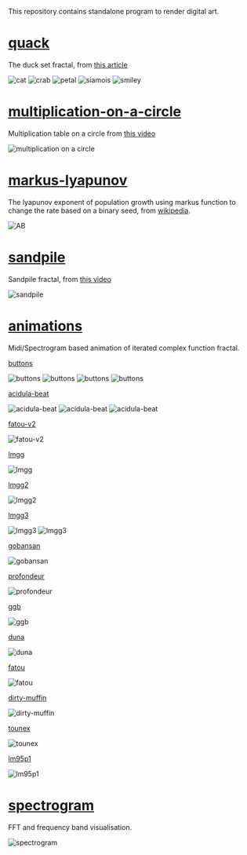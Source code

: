 This repository contains standalone program to render digital art.

# [quack](quack.py)

The duck set fractal, from
[this article](http://www.algorithmic-worlds.net/blog/blog.php?Post=20110227)

![cat](quack/cat.png)
![crab](quack/crab.png)
![petal](quack/petal.png)
![siamois](quack/siamois.png)
![smiley](quack/smiley.png)


# [multiplication-on-a-circle](multiplication-on-a-circle.py)

Multiplication table on a circle from
[this video](https://www.youtube.com/watch?v=-X49VQgi86E)

![multiplication on a circle](multiplication_on_a_circle.png)


# [markus-lyapunov](markus-lyapunov.py)

The lyapunov exponent of population growth using markus function to
change the rate based on a binary seed, from
[wikipedia](https://en.wikipedia.org/wiki/Lyapunov_fractal).

![AB](markus-lyapunov.png)


# [sandpile](sandpile.py)

Sandpile fractal, from [this video](https://www.youtube.com/watch?v=1MtEUErz7Gg)

![sandpile](sandpile.png)


# [animations](animations/)

Midi/Spectrogram based animation of iterated complex function fractal.

[buttons](animations/buttons.py)

![buttons](animations/buttons.png)
![buttons](animations/buttons-2.png)
![buttons](animations/buttons-3.png)
![buttons](animations/buttons-4.png)


[acidula-beat](animations/acidula-beat.py)

![acidula-beat](animations/acidula-beat.png)
![acidula-beat](animations/acidula-beat-2.png)
![acidula-beat](animations/acidula-beat-3.png)


[fatou-v2](animations/fatou-v2.py)

![fatou-v2](animations/fatou-v2.png)


[lmgg](animations/lmgg.py)

![lmgg](animations/lmgg.png)


[lmgg2](animations/lmgg2.py)

![lmgg2](animations/lmgg2.png)


[lmgg3](animations/lmgg3.py)

![lmgg3](animations/lmgg3.png)
![lmgg3](animations/lmgg3-2.png)


[gobansan](animations/gobansan.py)

![gobansan](animations/gobansan.jpg)


[profondeur](animations/profondeur.py)

![profondeur](animations/profondeur.jpg)


[ggb](animations/ggb.py)

![ggb](animations/ggb.jpg)


[duna](animations/duna.py)

![duna](animations/duna.jpg)


[fatou](animations/fatou.py)

![fatou](animations/fatou.jpg)


[dirty-muffin](animations/dirty-muffin.py)

![dirty-muffin](animations/dirty-muffin.jpg)


[tounex](animations/tounex.py)

![tounex](animations/tounex.jpg)


[lm95p1](animations/lm95p1.py)

![lm95p1](animations/lm95p1.jpg)


# [spectrogram](spectrogram.py)

FFT and frequency band visualisation.

![spectrogram](spectrogram.png)
